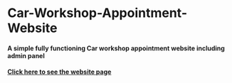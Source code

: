 # Car-Workshop-Appointment-Website
#### A simple fully functioning Car workshop appointment website including admin panel

#### [Click here to see the website page](https://2apreety18.github.io/Car-Workshop-Appointment-Website/)

